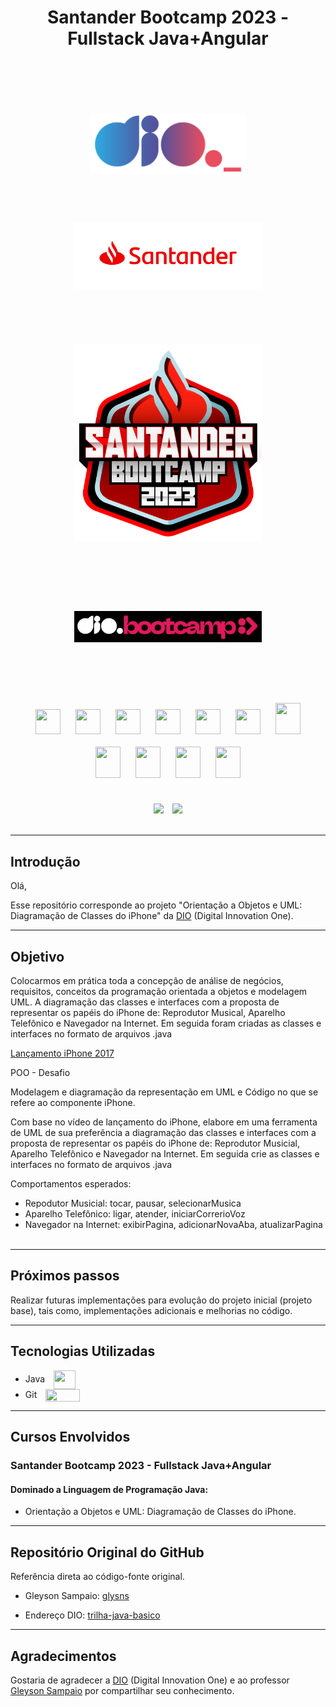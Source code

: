 <div align="center">
    <h1>Santander Bootcamp 2023 - Fullstack Java+Angular</h1>
</div>
<br><br>
<div align="center">
    <img src="assets\images\dio-logo.png" width="250" height="" hspace="50" style="margin:50px"/>
    <img src="assets\images\santander-logo.png" width="300" height="" hspace="25" style="margin:25px"/>
</div>
<br><br>
<div align="center"><img src="assets\images\bootcamp-santander.png" width="300" height="" hspace="" style="margin: 25px"/>
</div>
<br><br>
<div align="center"> <img src="assets\images\bootcamp-dio.png" width="300" height="" hspace="10" style="margin: 50px"/>
</div> 
<br><br>

<div align="center">
    <img src="https://cdn.jsdelivr.net/gh/devicons/devicon/icons/git/git-original.svg" width="40" height="40" hspace="10" style="margin: 10px"/>
    <img src="https://cdn.jsdelivr.net/gh/devicons/devicon/icons/html5/html5-original.svg" width="40" height="40" hspace="10" style="margin: 10px"/>
    <img src="https://cdn.jsdelivr.net/gh/devicons/devicon/icons/css3/css3-original.svg" width="40" height="40" hspace="10" style="margin: 10px"/>
    <img src="https://cdn.jsdelivr.net/gh/devicons/devicon/icons/javascript/javascript-original.svg" width="40" height="40" hspace="10" style="margin: 10px"/>
    <img src="https://cdn.jsdelivr.net/gh/devicons/devicon/icons/typescript/typescript-original.svg" width="40" height="40" hspace="10" style="margin: 10px"/>
    <img src="https://cdn.jsdelivr.net/gh/devicons/devicon/icons/angularjs/angularjs-original.svg" width="40" height="40" hspace="10" style="margin: 10px"/>
    <img src="https://cdn.jsdelivr.net/gh/devicons/devicon/icons/java/java-original.svg" width="40" height="50" hspace="10" style="margin: 10px"/>
    <img src="https://cdn.jsdelivr.net/gh/devicons/devicon/icons/spring/spring-original.svg" width="40" height="50" hspace="10" style="margin: 10px"/>    
    <img src="https://cdn.jsdelivr.net/gh/devicons/devicon/icons/mysql/mysql-original.svg" width="40" height="50" hspace="10" style="margin: 10px"/>
    <img src="https://cdn.jsdelivr.net/gh/devicons/devicon/icons/postgresql/postgresql-original.svg" width="40" height="50" hspace="10" style="margin: 10px"/>
    <img src="https://cdn.jsdelivr.net/gh/devicons/devicon/icons/mongodb/mongodb-original.svg" width="40" height="50" hspace="10" style="margin: 10px"/>          
</div>
<br>

</p>
<div align="center">
    <img src="https://img.shields.io/badge/IN%C3%8DCIO-17%2F08%2F2023-green" hspace="5"/>
    <img src="https://img.shields.io/badge/T%C3%89RMINO-22%2F10%2F2023-red" hspace="5"/>
</div>
<br>
<hr>


## Introdução
Olá,

Esse repositório corresponde ao projeto "Orientação a Objetos e UML: Diagramação de Classes do iPhone" da [DIO](https://www.dio.me/) (Digital Innovation One).

<hr>

## Objetivo

Colocarmos em prática toda a concepção de análise de negócios, requisitos, conceitos da programação orientada a objetos e modelagem UML. 
A diagramação das classes e interfaces com a proposta de representar os papéis do iPhone de: Reprodutor Musical, Aparelho Telefônico e Navegador na Internet. Em seguida foram criadas as classes e interfaces no formato de arquivos .java

[Lançamento iPhone 2017](https://www.youtube.com/watch?v=9ou608QQRq8)

POO - Desafio

Modelagem e diagramação da representação em UML e Código no que se refere ao componente iPhone.

Com base no vídeo de lançamento do iPhone, elabore em uma ferramenta de UML de sua preferência a diagramação das classes e interfaces com a proposta de representar os papéis do iPhone de: Reprodutor Musicial, Aparelho Telefônico e Navegador na Internet. Em seguida crie as classes e interfaces no formato de arquivos .java

Comportamentos esperados:

- Repodutor Musicial: tocar, pausar, selecionarMusica
- Aparelho Telefônico: ligar, atender, iniciarCorrerioVoz
- Navegador na Internet: exibirPagina, adicionarNovaAba, atualizarPagina
<br><br>
<hr>

## Próximos passos

Realizar futuras implementações para evolução do projeto inicial (projeto base), tais como, implementações adicionais e melhorias no código.
<hr>

## Tecnologias Utilizadas

- Java <img align=center src="https://cdn.jsdelivr.net/gh/devicons/devicon/icons/java/java-original.svg" width="35" height="30" hspace="5" style="margin-left: 10px"/>
- Git <img align=center src="https://cdn.jsdelivr.net/gh/devicons/devicon/icons/git/git-original.svg" width="55" height="20" hspace="5" style="margin-left: 10px"/>
<hr>       

## Cursos Envolvidos
### **Santander Bootcamp 2023 - Fullstack Java+Angular** 
#### **Dominado a Linguagem de Programação Java:**

- Orientação a Objetos e UML: Diagramação de Classes do iPhone.
<hr>

## Repositório Original do GitHub

Referência direta ao código-fonte original.

- Gleyson Sampaio: [glysns](https://github.com/glysns)

- Endereço DIO: [trilha-java-basico](https://github.com/digitalinnovationone/trilha-java-basico)
<hr>

## Agradecimentos
Gostaria de agradecer a [DIO](https://www.dio.me/) (Digital Innovation One) e ao professor [Gleyson Sampaio](https://github.com/glysns) por compartilhar seu conhecimento.
